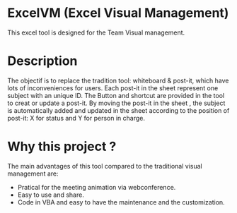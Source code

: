 # ExcelVM (Excel Visual Management)
This excel tool is designed for the Team Visual management.

# Description
The objectif is to replace the tradition tool: whiteboard & post-it, which have lots of inconveniences for users. Each post-it in the sheet <VM> represent one subject with an unique ID. The Button and shortcut are provided in the tool to creat or update a post-it. By moving the post-it in the sheet <VM>, the subject is automatically added and updated in the sheet <list> according to the position of post-it: X for status and Y for person in charge.

# Why this project ?
The main advantages of this tool compared to the traditional visual management are: 
- Pratical for the meeting animation via webconference. 
- Easy to use and share.
- Code in VBA and easy to have the maintenance and the customization.
